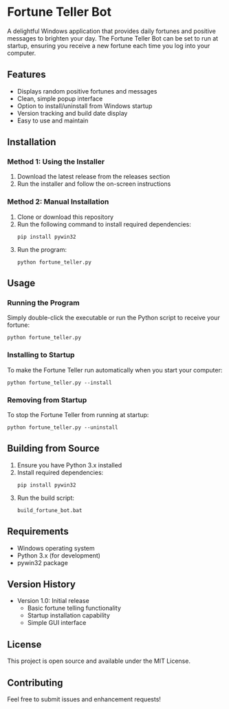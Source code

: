 # Fortune Teller Bot

A delightful Windows application that provides daily fortunes and positive messages to brighten your day. The Fortune Teller Bot can be set to run at startup, ensuring you receive a new fortune each time you log into your computer.

## Features

- Displays random positive fortunes and messages
- Clean, simple popup interface
- Option to install/uninstall from Windows startup
- Version tracking and build date display
- Easy to use and maintain

## Installation

### Method 1: Using the Installer
1. Download the latest release from the releases section
2. Run the installer and follow the on-screen instructions

### Method 2: Manual Installation
1. Clone or download this repository
2. Run the following command to install required dependencies:
   ```
   pip install pywin32
   ```
3. Run the program:
   ```
   python fortune_teller.py
   ```

## Usage

### Running the Program
Simply double-click the executable or run the Python script to receive your fortune:
```
python fortune_teller.py
```

### Installing to Startup
To make the Fortune Teller run automatically when you start your computer:
```
python fortune_teller.py --install
```

### Removing from Startup
To stop the Fortune Teller from running at startup:
```
python fortune_teller.py --uninstall
```

## Building from Source

1. Ensure you have Python 3.x installed
2. Install required dependencies:
   ```
   pip install pywin32
   ```
3. Run the build script:
   ```
   build_fortune_bot.bat
   ```

## Requirements

- Windows operating system
- Python 3.x (for development)
- pywin32 package

## Version History

- Version 1.0: Initial release
  - Basic fortune telling functionality
  - Startup installation capability
  - Simple GUI interface

## License

This project is open source and available under the MIT License.

## Contributing

Feel free to submit issues and enhancement requests! 
